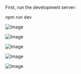 
First, run the development server:

npm run dev 


![Image](https://github.com/user-attachments/assets/c676a017-44a3-4b15-8fee-7196f7c375ed)

![Image](https://github.com/user-attachments/assets/fdda9d7a-c2ba-4f56-a91a-6ee42d643211)

![Image](https://github.com/user-attachments/assets/b21ddd71-9d1c-4420-a3f2-6e15dacf8521)

![Image](https://github.com/user-attachments/assets/e4e9f7c0-901d-4108-a84c-3302522ad569)

![Image](https://github.com/user-attachments/assets/6858da9f-a47e-4d9d-b5f1-decc35115bc4)
